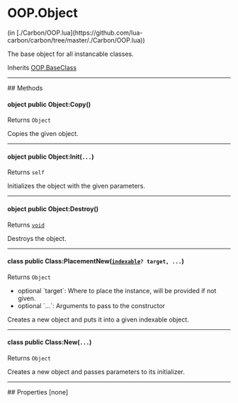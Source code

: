 <link href="../../style.css" rel="stylesheet" type="text/css"/>
<h1 class="class-title">OOP.Object</h1>
<span class="file-link">(in [./Carbon/OOP.lua](https://github.com/lua-carbon/carbon/tree/master/./Carbon/OOP.lua))</span><br/>

The base object for all instancable classes.

<span class="bold">Inherits <a href="Classes/OOP.BaseClass">OOP.BaseClass</a></span>

<hr />
## Methods
<h4 class="method-name"><span class="doc-scope doc-object">object</span> <span class="doc-visibility doc-public">public</span> Object:Copy()</h4>
<p class="method-returns bold">Returns <code>Object</code></p>
<ul class="doc-arg-list">

</ul>

Copies the given object.
<hr/>
<h4 class="method-name"><span class="doc-scope doc-object">object</span> <span class="doc-visibility doc-public">public</span> Object:Init(<code>...</code>)</h4>
<p class="method-returns bold">Returns <code>self</code></p>
<ul class="doc-arg-list">

</ul>

Initializes the object with the given parameters.
<hr/>
<h4 class="method-name"><span class="doc-scope doc-object">object</span> <span class="doc-visibility doc-public">public</span> Object:Destroy()</h4>
<p class="method-returns bold">Returns <code><a href="Types#void">void</a></code></p>
<ul class="doc-arg-list">

</ul>

Destroys the object.
<hr/>
<h4 class="method-name"><span class="doc-scope doc-class">class</span> <span class="doc-visibility doc-public">public</span> Class:PlacementNew(<code><a href="Types#indexable">indexable</a>? target, ...</code>)</h4>
<p class="method-returns bold">Returns <code>Object</code></p>
<ul class="doc-arg-list">
<li><span class="doc-arg-level doc-optional">optional</span>  `target`: Where to place the instance, will be provided if not given.</li>
<li><span class="doc-arg-level doc-optional">optional</span>  `...`: Arguments to pass to the constructor</li>
</ul>

Creates a new object and puts it into a given indexable object.
<hr/>
<h4 class="method-name"><span class="doc-scope doc-class">class</span> <span class="doc-visibility doc-public">public</span> Class:New(<code>...</code>)</h4>
<p class="method-returns bold">Returns <code>Object</code></p>
<ul class="doc-arg-list">

</ul>

Creates a new object and passes parameters to its initializer.

<hr />
## Properties
[none]